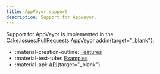 ```yaml
---
title: AppVeyor support
description: Support for AppVeyor.
---
```


Support for AppVeyor is implemented in the
[Cake.Issues.PullRequests.AppVeyor addin](https://cakebuild.net/extensions/cake-issues-pullrequests-appveyor/){target="_blank"}.

<div class="grid cards" markdown>

- :material-creation-outline: [Features](features.md)
- :material-test-tube: [Examples](examples/index.md)
- :material-api: [API](https://cakebuild.net/extensions/cake-issues-pullrequests-appveyor){target="_blank"}

</div>
